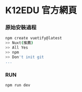 # K12EDU 官方網頁
### 原始安裝過程
```bash
npm create vuetify@latest
>> Nuxt(推薦)
>> All Yes
>> npm
>> Don't init git
...
```
### RUN
```bash
npm run dev
```